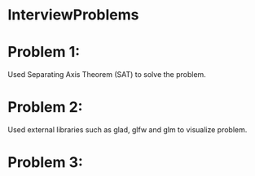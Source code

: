 # InterviewProblems


# Problem 1:
Used Separating Axis Theorem (SAT) to solve the problem.


# Problem 2:
Used external libraries such as glad, glfw and glm to visualize problem.


# Problem 3:
